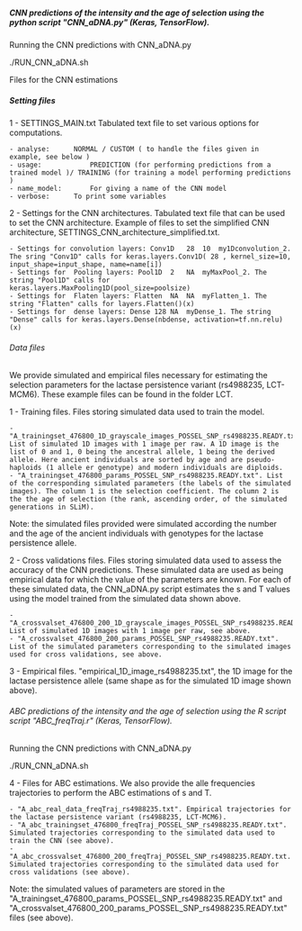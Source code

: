 

##### CNN predictions of the intensity and the age of selection using the python script "CNN_aDNA.py" (Keras, TensorFlow).

Running the CNN predictions with CNN_aDNA.py

./RUN_CNN_aDNA.sh

Files for the CNN estimations 

##### Setting files

1 - SETTINGS_MAIN.txt
Tabulated text file to set various options for computations. 

	- analyse:		NORMAL / CUSTOM ( to handle the files given in example, see below )
	- usage:			PREDICTION (for performing predictions from a trained model )/ TRAINING (for training a model performing predictions )
	- name_model:		For giving a name of the CNN model
	- verbose:		To print some variables


2 - Settings for the CNN architectures.
Tabulated text file that can be used to set the CNN architecture. Example of files to set the simplified CNN architecture, SETTINGS_CNN_architecture_simplified.txt.

	- Settings for convolution layers: Conv1D	28	10	my1Dconvolution_2. The sring "Conv1D" calls for	keras.layers.Conv1D( 28 , kernel_size=10, input_shape=input_shape, name=name[i])
	- Settings for  Pooling layers: Pool1D	2	NA	myMaxPool_2. The string "Pool1D" calls for	keras.layers.MaxPooling1D(pool_size=poolsize)
	- Settings for  Flaten layers: Flatten	NA	NA	myFlatten_1. The string "Flatten" calls for	layers.Flatten()(x)
	- Settings for  dense layers: Dense	128	NA	myDense_1. The string "Dense" calls for	keras.layers.Dense(nbdense, activation=tf.nn.relu)(x)


###### Data files 
We provide simulated and empirical files necessary for estimating the selection parameters for the lactase persistence variant (rs4988235, LCT-MCM6). These example files can be found in the folder LCT.

1 - Training files.
Files storing simulated data used to train the model.

	- "A_trainingset_476800_1D_grayscale_images_POSSEL_SNP_rs4988235.READY.txt". List of simulated 1D images with 1 image per raw. A 1D image is the list of 0 and 1, 0 being the ancestral allele, 1 being the derived allele. Here ancient individuals are sorted by age and are pseudo-haploids (1 allele er genotype) and modern individuals are diploids. 
	- "A_trainingset_476800_params_POSSEL_SNP_rs4988235.READY.txt". List of the corresponding simulated parameters (the labels of the simulated images). The column 1 is the selection coefficient. The column 2 is the the age of selection (the rank, ascending order, of the simulated generations in SLiM).

Note: the simulated files provided were simulated according the number and the age of the ancient individuals with genotypes for the lactase persistence allele.

2 - Cross validations files.
Files storing simulated data used to assess the accuracy of the CNN predictions. These simulated data are used as being empirical data for which the value of the parameters are known. For each of these simulated data, the CNN_aDNA.py script estimates the s and T values using the model trained from the simulated data shown above.

	- "A_crossvalset_476800_200_1D_grayscale_images_POSSEL_SNP_rs4988235.READY.txt". List of simulated 1D images with 1 image per raw, see above.
	- "A_crossvalset_476800_200_params_POSSEL_SNP_rs4988235.READY.txt". List of the simulated parameters corresponding to the simulated images used for cross validations, see above.

3 - Empirical files.
"empirical_1D_image_rs4988235.txt", the 1D image for the lactase persistence allele (same shape as for the simulated 1D image shown above). 

###### ABC predictions of the intensity and the age of selection using the R script script "ABC_freqTraj.r" (Keras, TensorFlow).
Running the CNN predictions with CNN_aDNA.py

./RUN_CNN_aDNA.sh

4 - Files for ABC estimations.
We also provide the alle frequencies trajectories to perform the ABC estimations of s and T.

	- "A_abc_real_data_freqTraj_rs4988235.txt". Empirical trajectories for the lactase persistence variant (rs4988235, LCT-MCM6).
	- "A_abc_trainingset_476800_freqTraj_POSSEL_SNP_rs4988235.READY.txt". Simulated trajectories corresponding to the simulated data used to train the CNN (see above).
	- "A_abc_crossvalset_476800_200_freqTraj_POSSEL_SNP_rs4988235.READY.txt. Simulated trajectories corresponding to the simulated data used for cross validations (see above).
 
Note: the simulated values of parameters are stored in the "A_trainingset_476800_params_POSSEL_SNP_rs4988235.READY.txt" and "A_crossvalset_476800_200_params_POSSEL_SNP_rs4988235.READY.txt" files (see above).
	






